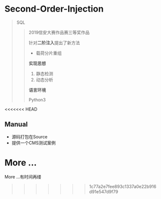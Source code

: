 # Second-Order-Injection
> SQL
>
> > 2019信安大赛作品赛三等奖作品
> >
> >  针对**二阶注入**提出了新方法
> >
> > - 载荷分片重组
> >
> > **实现思想**
> >
> > 1. 静态检测
> > 2. 动态分析
> >
> > **语言环境**
> >
> > Python3

<<<<<<< HEAD
## Manual

+ 源码打包在Source
+ 提供一个CMS测试案例

More ...
=======
More ...有时间再缕
>>>>>>> 1c77a2e7fee893c1337a0e22b916d91e547d9f79

